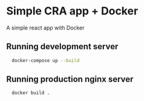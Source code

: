# Simple CRA app + Docker
A simple react app with Docker

## Running development server
```bash
  docker-compose up --build
```

## Running production nginx server
```bash
  docker build .
```